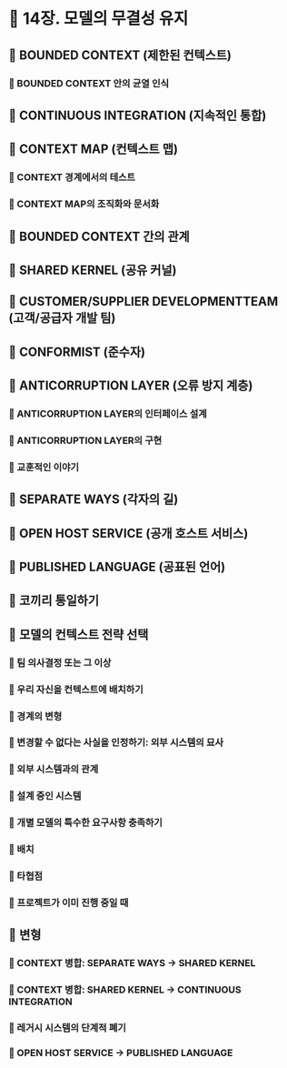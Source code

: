 # 🎯 14장. 모델의 무결성 유지

## 🎈 BOUNDED CONTEXT (제한된 컨텍스트)
### 🍋 BOUNDED CONTEXT 안의 균열 인식
## 🎈 CONTINUOUS INTEGRATION (지속적인 통합)
## 🎈 CONTEXT MAP (컨텍스트 맵)
### 🍋 CONTEXT 경계에서의 테스트
### 🍋 CONTEXT MAP의 조직화와 문서화
## 🎈 BOUNDED CONTEXT 간의 관계
## 🎈 SHARED KERNEL (공유 커널)
## 🎈 CUSTOMER/SUPPLIER DEVELOPMENTTEAM (고객/공급자 개발 팀)
## 🎈 CONFORMIST (준수자)
## 🎈 ANTICORRUPTION LAYER (오류 방지 계층)
### 🍋 ANTICORRUPTION LAYER의 인터페이스 설계
### 🍋 ANTICORRUPTION LAYER의 구현
### 🍋 교훈적인 이야기
## 🎈 SEPARATE WAYS (각자의 길)
## 🎈 OPEN HOST SERVICE (공개 호스트 서비스)
## 🎈 PUBLISHED LANGUAGE (공표된 언어)
## 🎈 코끼리 통일하기
## 🎈 모델의 컨텍스트 전략 선택
### 🍋 팀 의사결정 또는 그 이상
### 🍋 우리 자신을 컨텍스트에 배치하기
### 🍋 경계의 변형
### 🍋 변경할 수 없다는 사실을 인정하기: 외부 시스템의 묘사
### 🍋 외부 시스템과의 관계
### 🍋 설계 중인 시스템
### 🍋 개별 모델의 특수한 요구사항 충족하기
### 🍋 배치
### 🍋 타협점
### 🍋 프로젝트가 이미 진행 중일 때
## 🎈 변형
### 🍋 CONTEXT 병합: SEPARATE WAYS → SHARED KERNEL
### 🍋 CONTEXT 병합: SHARED KERNEL → CONTINUOUS INTEGRATION
### 🍋 레거시 시스템의 단계적 폐기
### 🍋 OPEN HOST SERVICE → PUBLISHED LANGUAGE


